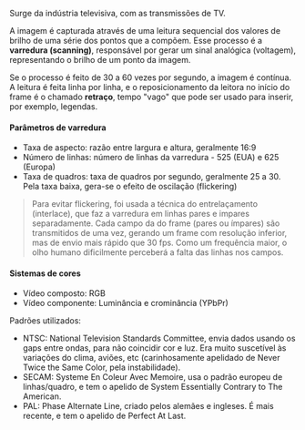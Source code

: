 Surge da indústria televisiva, com as transmissões de TV.

A imagem é capturada através de uma leitura sequencial dos valores de brilho de uma série dos pontos que a compõem. Esse processo é a **varredura (scanning)**, responsável por gerar um sinal analógica (voltagem), representando o brilho de um ponto da imagem.

Se o processo é feito de 30 a 60 vezes por segundo, a imagem é contínua.
A leitura é feita linha por linha, e o reposicionamento da leitora no início do frame é o chamado **retraço**, tempo "vago" que pode ser usado para inserir, por exemplo, legendas.

#### Parâmetros de varredura
- Taxa de aspecto: razão entre largura e altura, geralmente 16:9
- Número de linhas: número de linhas da varredura - 525 (EUA) e 625 (Europa)
- Taxa de quadros: taxa de quadros por segundo, geralmente 25 a 30. Pela taxa baixa, gera-se o efeito de oscilação (flickering)

> Para evitar flickering, foi usada a técnica do entrelaçamento (interlace), que faz a varredura em linhas pares e impares separadamente. Cada campo da do frame (pares ou ímpares) são transmitidos de uma vez, gerando um frame com resolução inferior, mas de envio mais rápido que 30 fps. Como um frequência maior, o olho humano dificilmente perceberá a falta das linhas nos campos.

#### Sistemas de cores
- Vídeo composto: RGB
- Vídeo componente: Luminância e crominância (YPbPr)

Padrões utilizados:
- NTSC: National Television Standards Committee, envia dados usando os gaps entre ondas, para não coincidir cor e luz. Era muito suscetível  às variações do clima, aviões, etc (carinhosamente apelidado de Never Twice the Same Color, pela instabilidade).
- SECAM: Systeme En Coleur Avec Memoire, usa o padrão europeu de linhas/quadro, e tem o apelido de System Essentially Contrary to The American.
- PAL: Phase Alternate Line, criado pelos alemães e ingleses. É mais recente, e tem o apelido de Perfect At Last.